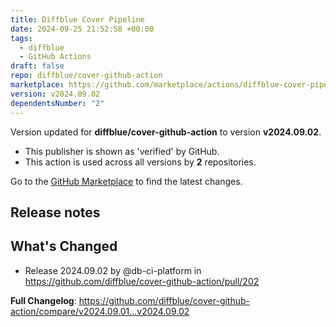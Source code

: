 ```yaml
---
title: Diffblue Cover Pipeline
date: 2024-09-25 21:52:58 +00:00
tags:
  - diffblue
  - GitHub Actions
draft: false
repo: diffblue/cover-github-action
marketplace: https://github.com/marketplace/actions/diffblue-cover-pipeline
version: v2024.09.02
dependentsNumber: "2"
---
```



Version updated for **diffblue/cover-github-action** to version **v2024.09.02**.
- This publisher is shown as 'verified' by GitHub.
- This action is used across all versions by **2** repositories.

Go to the [GitHub Marketplace](https://github.com/marketplace/actions/diffblue-cover-pipeline) to find the latest changes.

## Release notes

## What's Changed
* Release 2024.09.02 by @db-ci-platform in https://github.com/diffblue/cover-github-action/pull/202


**Full Changelog**: https://github.com/diffblue/cover-github-action/compare/v2024.09.01...v2024.09.02
